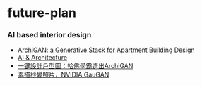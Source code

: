 # future-plan
### AI based interior design
* [ArchiGAN: a Generative Stack for Apartment Building Design](https://devblogs.nvidia.com/archigan-generative-stack-apartment-building-design/)
* [AI & Architecture](https://towardsdatascience.com/ai-architecture-f9d78c6958e0)
* [一鍵設計戶型圖：哈佛學霸造出ArchiGAN](https://kknews.cc/zh-tw/design/y3pom5b.html)
* [素描秒變照片，NVIDIA GauGAN](http://www.pcdiy.com.tw/detail/14254)
